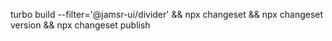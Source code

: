 turbo build --filter='@jamsr-ui/divider' && npx changeset && npx changeset version && npx changeset publish
